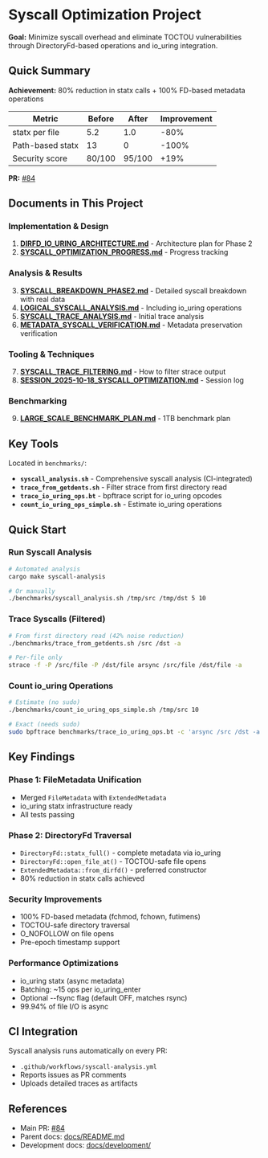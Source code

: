 # Syscall Optimization Project

**Goal:** Minimize syscall overhead and eliminate TOCTOU vulnerabilities through DirectoryFd-based operations and io_uring integration.

## Quick Summary

**Achievement:** 80% reduction in statx calls + 100% FD-based metadata operations

| Metric | Before | After | Improvement |
|--------|--------|-------|-------------|
| statx per file | 5.2 | 1.0 | -80% |
| Path-based statx | 13 | 0 | -100% |
| Security score | 80/100 | 95/100 | +19% |

**PR:** [#84](https://github.com/jmalicki/arsync/pull/84)

## Documents in This Project

### Implementation & Design
1. **[DIRFD_IO_URING_ARCHITECTURE.md](DIRFD_IO_URING_ARCHITECTURE.md)** - Architecture plan for Phase 2
2. **[SYSCALL_OPTIMIZATION_PROGRESS.md](SYSCALL_OPTIMIZATION_PROGRESS.md)** - Progress tracking

### Analysis & Results
3. **[SYSCALL_BREAKDOWN_PHASE2.md](SYSCALL_BREAKDOWN_PHASE2.md)** - Detailed syscall breakdown with real data
4. **[LOGICAL_SYSCALL_ANALYSIS.md](LOGICAL_SYSCALL_ANALYSIS.md)** - Including io_uring operations
5. **[SYSCALL_TRACE_ANALYSIS.md](SYSCALL_TRACE_ANALYSIS.md)** - Initial trace analysis
6. **[METADATA_SYSCALL_VERIFICATION.md](METADATA_SYSCALL_VERIFICATION.md)** - Metadata preservation verification

### Tooling & Techniques
7. **[SYSCALL_TRACE_FILTERING.md](SYSCALL_TRACE_FILTERING.md)** - How to filter strace output
8. **[SESSION_2025-10-18_SYSCALL_OPTIMIZATION.md](SESSION_2025-10-18_SYSCALL_OPTIMIZATION.md)** - Session log

### Benchmarking
9. **[LARGE_SCALE_BENCHMARK_PLAN.md](LARGE_SCALE_BENCHMARK_PLAN.md)** - 1TB benchmark plan

## Key Tools

Located in `benchmarks/`:
- **`syscall_analysis.sh`** - Comprehensive syscall analysis (CI-integrated)
- **`trace_from_getdents.sh`** - Filter strace from first directory read
- **`trace_io_uring_ops.bt`** - bpftrace script for io_uring opcodes
- **`count_io_uring_ops_simple.sh`** - Estimate io_uring operations

## Quick Start

### Run Syscall Analysis
```bash
# Automated analysis
cargo make syscall-analysis

# Or manually
./benchmarks/syscall_analysis.sh /tmp/src /tmp/dst 5 10
```

### Trace Syscalls (Filtered)
```bash
# From first directory read (42% noise reduction)
./benchmarks/trace_from_getdents.sh /src /dst -a

# Per-file only
strace -f -P /src/file -P /dst/file arsync /src/file /dst/file -a
```

### Count io_uring Operations
```bash
# Estimate (no sudo)
./benchmarks/count_io_uring_ops_simple.sh /tmp/src 10

# Exact (needs sudo)
sudo bpftrace benchmarks/trace_io_uring_ops.bt -c 'arsync /src /dst -a'
```

## Key Findings

### Phase 1: FileMetadata Unification
- Merged `FileMetadata` with `ExtendedMetadata`
- io_uring statx infrastructure ready
- All tests passing

### Phase 2: DirectoryFd Traversal
- `DirectoryFd::statx_full()` - complete metadata via io_uring
- `DirectoryFd::open_file_at()` - TOCTOU-safe file opens
- `ExtendedMetadata::from_dirfd()` - preferred constructor
- 80% reduction in statx calls achieved

### Security Improvements
- 100% FD-based metadata (fchmod, fchown, futimens)
- TOCTOU-safe directory traversal
- O_NOFOLLOW on file opens
- Pre-epoch timestamp support

### Performance Optimizations
- io_uring statx (async metadata)
- Batching: ~15 ops per io_uring_enter
- Optional --fsync flag (default OFF, matches rsync)
- 99.94% of file I/O is async

## CI Integration

Syscall analysis runs automatically on every PR:
- `.github/workflows/syscall-analysis.yml`
- Reports issues as PR comments
- Uploads detailed traces as artifacts

## References

- Main PR: [#84](https://github.com/jmalicki/arsync/pull/84)
- Parent docs: [docs/README.md](../../README.md)
- Development docs: [docs/development/](../development/)

